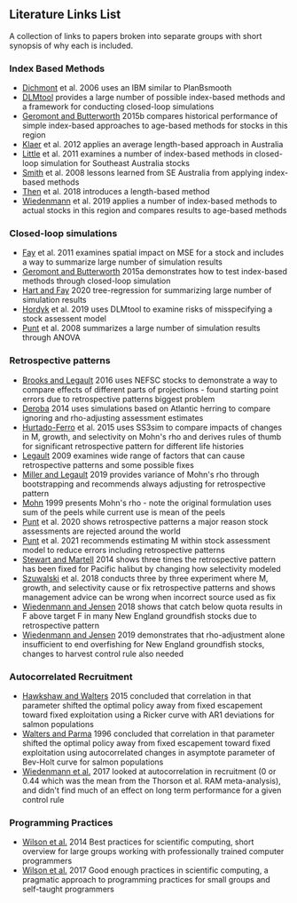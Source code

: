 ## Literature Links List
A collection of links to papers broken into separate groups with short synopsis of why each is included.

### Index Based Methods
* [Dichmont](https://doi.org/10.1016/j.fishres.2006.06.009) et al. 2006 uses an IBM similar to PlanBsmooth
* [DLMtool](https://www.datalimitedtoolkit.org/) provides a large number of possible index-based methods and a framework for conducting closed-loop simulations
* [Geromont and Butterworth](https://academic.oup.com/icesjms/article/72/1/262/821583) 2015b compares historical performance of simple index-based approaches to age-based methods for stocks in this region
* [Klaer](https://www.sciencedirect.com/science/article/abs/pii/S0165783612002561) et al. 2012 applies an average length-based approach in Australia
* [Little](https://doi:10.1093/icesjms/fsr019) et al. 2011 examines a number of index-based methods in closed-loop simulation for Southeast Australia stocks
* [Smith](https://www.sciencedirect.com/science/article/abs/pii/S0165783608001835) et al. 2008 lessons learned from SE Australia from applying index-based methods
* [Then](https://doi:10.1093/icesjms/fsx177) et al. 2018 introduces a length-based method
* [Wiedenmann](https://doi.org/10.1016/j.fishres.2018.09.018) et al. 2019 applies a number of index-based methods to actual stocks in this region and compares results to age-based methods

### Closed-loop simulations
* [Fay](https://www.sciencedirect.com/science/article/abs/pii/S0165783611001640) et al. 2011 examines spatial impact on MSE for a stock and includes a way to summarize large number of simulation results
* [Geromont and Butterworth](https://academic.oup.com/icesjms/article/72/1/251/815189) 2015a demonstrates how to test index-based methods through closed-loop simulation
* [Hart and Fay](https://doi.org/10.1016/j.fishres.2019.105466) 2020 tree-regression for summarizing large number of simulation results
* [Hordyk]( https://doi.org/10.1111/faf.12382) et al. 2019 uses DLMtool to examine risks of misspecifying a stock assessent model
* [Punt](https://doi.org/10.1016/j.fishres.2007.12.008) et al. 2008 summarizes a large number of simulation results through ANOVA

### Retrospective patterns
* [Brooks and Legault](https://doi.org/10.1139/cjfas-2015-0163) 2016 uses NEFSC stocks to demonstrate a way to compare effects of different parts of projections - found starting point errors due to retrospective patterns biggest problem
* [Deroba](https://doi.org/10.1080/02755947.2014.882452) 2014 uses simulations based on Atlantic herring to compare ignoring and rho-adjusting assessment estimates
* [Hurtado-Ferro](https://doi.org/10.1093/icesjms/fsu198) et al. 2015 uses SS3sim to compare impacts of changes in M, growth, and selectivity on Mohn's rho and derives rules of thumb for significant retrospective pattern for different life histories
* [Legault](https://repository.library.noaa.gov/view/noaa/3611) 2009 examines wide range of factors that can cause retrospective patterns and some possible fixes
* [Miller and Legault](https://doi.org/10.1016/j.fishres.2016.08.002) 2019 provides variance of Mohn's rho through bootstrapping and recommends always adjusting for retrospective pattern
* [Mohn](https://doi.org/10.1006/jmsc.1999.0481) 1999 presents Mohn's rho - note the original formulation uses sum of the peels while current use is mean of the peels
* [Punt](https://doi.org/10.1016/j.fishres.2019.105465) et al. 2020 shows retrospective patterns a major reason stock assessments are rejected around the world
* [Punt](https://doi.org/10.1016/j.fishres.2020.105759) et al. 2021 recommends estimating M within stock assessment model to reduce errors including retrospective patterns
* [Stewart and Martell](https://doi.org/10.1016/j.fishres.2013.09.012) 2014 shows three times the retrospective pattern has been fixed for Pacific halibut by changing how selectivity modeled
* [Szuwalski](https://doi.org/10.1093/icesjms/fsx159) et al. 2018 conducts three by three experiment where M, growth, and selectivity cause or fix retrospective patterns and shows management advice can be wrong when incorrect source used as fix
* [Wiedenmann and Jensen](https://doi.org/10.1139/cjfas-2016-0484) 2018 shows that catch below quota results in F above target F in many New England groundfish stocks due to retrospective pattern
* [Wiedenmann and Jensen](https://doi.org/10.1139/cjfas-2018-0129) 2019 demonstrates that rho-adjustment alone insufficient to end overfishing for New England groundfish stocks, changes to harvest control rule also needed

### Autocorrelated Recruitment
* [Hawkshaw and Walters](https://doi.org/10.1139/cjfas-2014-0212) 2015 concluded that correlation in that parameter shifted the optimal policy away from fixed escapement toward fixed exploitation using a Ricker curve with AR1 deviations for salmon populations
* [Walters and Parma](https://doi.org/10.1139/f95-151) 1996 concluded that correlation in that parameter shifted the optimal policy away from fixed escapement toward fixed exploitation using autocorrelated changes in asymptote parameter of Bev-Holt curve for salmon populations
* [Wiedenmann et al.](https://doi.org/10.1139/cjfas-2016-0381) 2017 looked at autocorrelation in recruitment (0 or 0.44 which was the mean from the Thorson et al. RAM meta-analysis), and didn't find much of an effect on long term performance for a given control rule

### Programming Practices
* [Wilson et al.](https://doi.org/10.1371/journal.pbio.1001745) 2014 Best practices for scientific computing, short overview for large groups working with professionally trained computer programmers
* [Wilson et al.](https://doi.org/10.1371/journal.pcbi.1005510) 2017 Good enough practices in scientific computing, a pragmatic approach to programming practices for small groups and self-taught programmers

